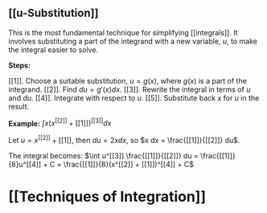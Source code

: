 ## [[u-Substitution]] 
This is the most fundamental technique for simplifying [[integrals]].  It involves substituting a part of the integrand with a new variable, $u$, to make the integral easier to solve.

**Steps:**

[[1]]. Choose a suitable substitution, $u = g(x)$, where $g(x)$ is a part of the integrand.
[[2]]. Find $du = g'(x) dx$.
[[3]]. Rewrite the integral in terms of $u$ and $du$.
[[4]]. Integrate with respect to $u$.
[[5]]. Substitute back $x$ for $u$ in the result.

**Example:** $\int x(x^[[2]] + [[1]])^[[3]] dx$

Let $u = x^[[2]] + [[1]]$, then $du = 2x dx$, so $x dx = \frac{[[1]]}{[[2]]} du$.

The integral becomes: $\int u^[[3]] \frac{[[1]]}{[[2]]} du = \frac{[[1]]}{8}u^[[4]] + C = \frac{[[1]]}{8}(x^[[2]] + [[1]])^[[4]] + C$

# [[Techniques of Integration]]